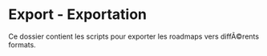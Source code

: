 ﻿# Export - Exportation

Ce dossier contient les scripts pour exporter les roadmaps vers diffÃ©rents formats.
